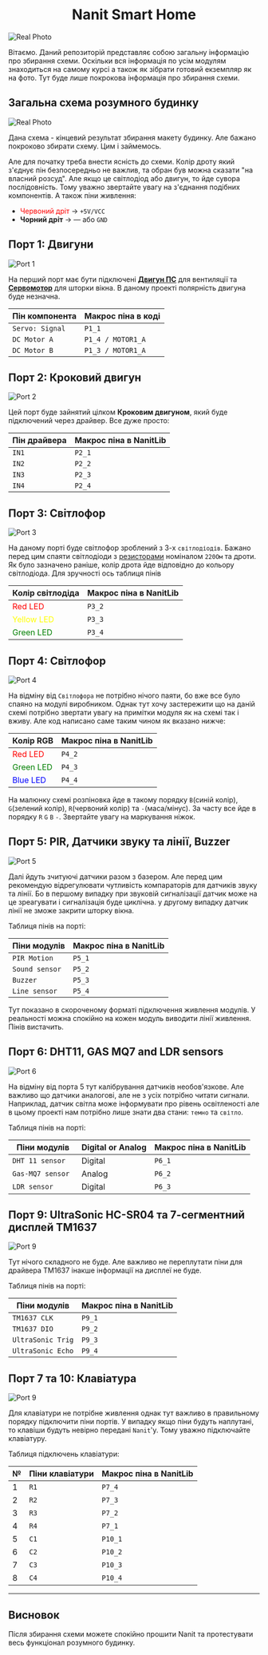 <center> 

# Nanit Smart Home 

</center>

![Real Photo](/images/ud_v3.1.png)

Вітаємо. Даний репозиторій представляє собою загальну інформацію про збирання схеми. Оскільки вся інформація по усім модулям знаходиться на самому курсі а також як зібрати готовий екземпляр як на фото. Тут буде лише покрокова інформація про збирання схеми. 

## Загальна схема розумного будинку

![Real Photo](/images/UD_StandAlone_Full.png)

Дана схема - кінцевий результат збирання макету будинку. Але бажано покроково збирати схему. Цим і займемось.

Але для початку треба внести ясність до схеми. Колір дроту який з'єднує пін безпосередньо не важлив, та обран був можна сказати "на власний розсуд". Але якщо це світлодіод або двигун, то йде сувора послідовність. Тому уважно звертайте увагу на з'єднання подібних компонентів. А також піни живлення: 
- <span style="color: red;">Червоний дріт</span> -> `+5V/VCC`
- **Чорний дріт** ->  &mdash; або `GND`

## Порт 1: Двигуни

![Port 1](/images/UD_StandAlone_Port1.png)

На перший порт має бути підключені <u>**Двигун ПС**</u> для вентиляції та <u>**Сервомотор**</u> для шторки вікна. В даному проекті полярність двигуна буде незначна.

| Пін компонента | Макрос піна в коді |
| ----------- | ----------- |
| `Servo: Signal` | `P1_1` |
| `DC Motor A` | `P1_4 / MOTOR1_A` | 
| `DC Motor B` | `P1_3 / MOTOR1_A` | 

## Порт 2: Кроковий двигун

![Port 2](/images/UD_StandAlone_Port2.png)

Цей порт буде зайнятий цілком **Кроковим двигуном**, який буде підключений через драйвер. Все дуже просто:

| Пін драйвера | Макрос піна в NanitLib |
| ----------- | ----------- | 
| `IN1` | `P2_1` |
| `IN2` | `P2_2` | 
| `IN3` | `P2_3` |
| `IN4` | `P2_4` |

## Порт 3: Світлофор

![Port 3](/images/UD_StandAlone_Port3.png)

На даному порті буде світлофор зроблений з 3-х `світлодіодів`. Бажано перед цим спаяти світлодіоди з <u>резисторами</u> номіналом `220Ом` та дроти. Як було зазначено раніше, колір дрота йде відповідно до кольору світлодіода. Для зручності ось таблиця пінів

| Колір світлодіда | Макрос піна в NanitLib |
| ----------- | ----------- | 
| <span style="color: red;">Red LED</span> | `P3_2` |
| <span style="color: yellow;">Yellow LED</span> | `P3_3` |
| <span style="color: green;">Green LED</span> | `P3_4` |

## Порт 4: Світлофор

![Port 4](/images/UD_StandAlone_Port4.png)

На відміну від `Світлофора` не потрібно нічого паяти, бо вже все було спаяно на модулі виробником. Однак тут хочу застережити що на даній схемі потрібно звертати увагу на примітки модуля як на схемі так і вживу. Але код написано саме таким чином як вказано нижче:

| Колір RGB | Макрос піна в NanitLib |
| ----------- | ----------- | 
| <span style="color: red;">Red LED</span> | `P4_2` |
| <span style="color: green;">Green LED</span> | `P4_3` |
| <span style="color: blue;">Blue LED</span> | `P4_4` |

На малюнку схемі розпіновка йде в такому порядку `B`(синій колір), `G`(зелений колір), `R`(червоний колір) та `-`(маса/мінус). За часту все йде в порядку `R` `G` `B` `-`. Звертайте увагу на маркування ніжок.

## Порт 5: PIR, Датчики звуку та лінії, Buzzer

![Port 5](/images/UD_StandAlone_Port5.png)

Далі йдуть зчитуючі датчики разом з базером. Але перед цим рекомендую відрегулювати чутливість компараторів для датчиків звуку та лінії. Бо в першому випадку при звуковій сигналізації датчик може на це зреагувати і сигналізація буде циклічна. у другому випадку датчик лінії не зможе закрити шторку вікна.

Таблиця пінів на порті:

| Піни модулів | Макрос піна в NanitLib |
| ----------- | ----------- | 
| `PIR Motion` | `P5_1` |
| `Sound sensor` | `P5_2` |
| `Buzzer` | `P5_3` |
| `Line sensor` | `P5_4` |

Тут показано в скороченому форматі підключення живлення модулів. У реальності можна спокійно на кожен модуль виводити лінії живлення. Пінів вистачить.

## Порт 6: DHT11, GAS MQ7 and LDR sensors

![Port 6](/images/UD_StandAlone_Port6.png)

На відміну від порта 5 тут калібрування датчиків необов'язкове. Але важливо що датчики аналогові, але не з усіх потрібно читати сигнали. Наприклад, датчик світла може інформувати про рівень освітленості але в цьому проекті нам потрібно лише знати два стани: `темно` та `світло`.

Таблиця пінів на порті:

| Піни модулів | Digital or Analog | Макрос піна в NanitLib |
| ----------- | ----------- | ----------- | 
| `DHT 11 sensor` | Digital | `P6_1` |
| `Gas-MQ7 sensor ` | Analog | `P6_2` |
| `LDR sensor` | Digital | `P6_3` |

## Порт 9: UltraSonic HC-SR04 та 7-сегментний дисплей TM1637

![Port 9](/images/UD_StandAlone_Port9.png) 

Тут нічого складного не буде. Але важливо не переплутати піни для драйвера TM1637 інакше інформації на дисплеї не буде.

Таблиця пінів на порті:

| Піни модулів | Макрос піна в NanitLib |
| ----------- | ----------- |  
| `TM1637 CLK` | `P9_1` |
| `TM1637 DIO` | `P9_2` |
| `UltraSonic Trig` | `P9_3` |
| `UltraSonic Echo` | `P9_4` |

## Порт 7 та 10: Клавіатура

![Port 9](/images/UD_StandAlone_Keypad.png)

Для клавіатури не потрібне живлення однак тут важливо в правильному порядку підключити піни портів. У випадку якщо піни будуть наплутані, то клавіши будуть невірно передані `Nanit`'у. Тому уважно підключайте клавіатуру.

Таблиця підключень клавіатури:

| № | Піни клавіатури | Макрос піна в NanitLib |
| ----------- | ----------- | ----------- |  
| 1 | `R1` | `P7_4` |
| 2 | `R2` | `P7_3` |
| 3 | `R3` | `P7_2` |
| 4 | `R4` | `P7_1` |
| 5 | `C1` | `P10_1` |
| 6 | `C2` | `P10_2` |
| 7 | `C3` | `P10_3` |
| 8 | `C4` | `P10_4` |

---

## Висновок

Після збирання схеми можете спокійно прошити Nanit та протестувати весь функціонал розумного будинку.